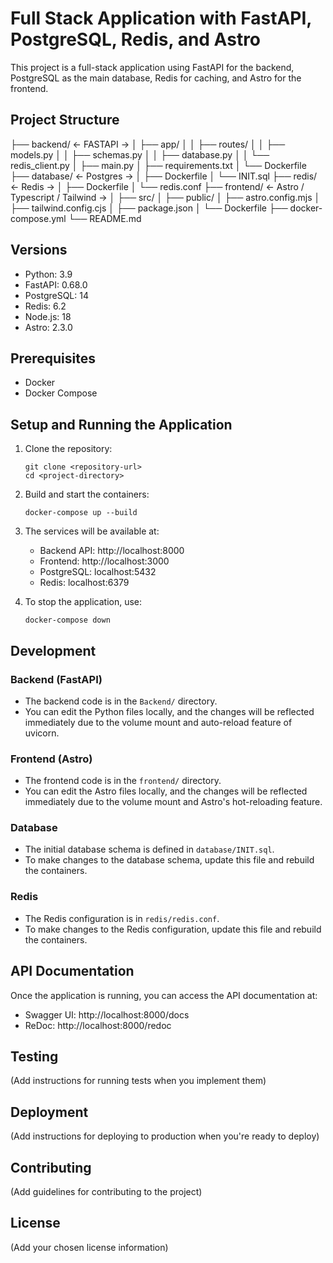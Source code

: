 # Full Stack Application with FastAPI, PostgreSQL, Redis, and Astro

This project is a full-stack application using FastAPI for the backend, PostgreSQL as the main database, Redis for caching, and Astro for the frontend.

## Project Structure

├── backend/ <- FASTAPI ->
│ ├── app/
│ │ ├── routes/
│ │ ├── models.py
│ │ ├── schemas.py
│ │ ├── database.py
│ │ └── redis_client.py
│ ├── main.py
│ ├── requirements.txt
│ └── Dockerfile
├── database/ <- Postgres ->
│ ├── Dockerfile
│ └── INIT.sql
├── redis/ <- Redis ->
│ ├── Dockerfile
│ └── redis.conf
├── frontend/ <- Astro / Typescript / Tailwind ->
│ ├── src/
│ ├── public/
│ ├── astro.config.mjs
│ ├── tailwind.config.cjs
│ ├── package.json
│ └── Dockerfile
├── docker-compose.yml
└── README.md

## Versions

- Python: 3.9
- FastAPI: 0.68.0
- PostgreSQL: 14
- Redis: 6.2
- Node.js: 18
- Astro: 2.3.0

## Prerequisites

- Docker
- Docker Compose

## Setup and Running the Application

1. Clone the repository:

   ```
   git clone <repository-url>
   cd <project-directory>
   ```

2. Build and start the containers:

   ```
   docker-compose up --build
   ```

3. The services will be available at:

   - Backend API: http://localhost:8000
   - Frontend: http://localhost:3000
   - PostgreSQL: localhost:5432
   - Redis: localhost:6379

4. To stop the application, use:
   ```
   docker-compose down
   ```

## Development

### Backend (FastAPI)

- The backend code is in the `Backend/` directory.
- You can edit the Python files locally, and the changes will be reflected immediately due to the volume mount and auto-reload feature of uvicorn.

### Frontend (Astro)

- The frontend code is in the `frontend/` directory.
- You can edit the Astro files locally, and the changes will be reflected immediately due to the volume mount and Astro's hot-reloading feature.

### Database

- The initial database schema is defined in `database/INIT.sql`.
- To make changes to the database schema, update this file and rebuild the containers.

### Redis

- The Redis configuration is in `redis/redis.conf`.
- To make changes to the Redis configuration, update this file and rebuild the containers.

## API Documentation

Once the application is running, you can access the API documentation at:

- Swagger UI: http://localhost:8000/docs
- ReDoc: http://localhost:8000/redoc

## Testing

(Add instructions for running tests when you implement them)

## Deployment

(Add instructions for deploying to production when you're ready to deploy)

## Contributing

(Add guidelines for contributing to the project)

## License

(Add your chosen license information)
